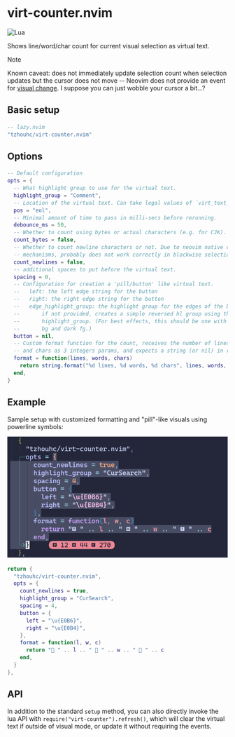 # virt-counter.nvim

![Lua](https://img.shields.io/badge/Made%20with%20Lua-blueviolet.svg?style=for-the-badge&logo=lua)

Shows line/word/char count for current visual selection as virtual text.

> [!NOTE]
> Known caveat: does not immediately update selection count when selection
> updates but the cursor does not move -- Neovim does not provide an event
> for [visual change](https://github.com/neovim/neovim/issues/19708).
> I suppose you can just wobble your cursor a bit...?

## Basic setup

```lua
-- lazy.nvim
"tzhouhc/virt-counter.nvim"
```

## Options

```lua
-- Default configuration
opts = {
  -- What highlight group to use for the virtual text.
  highlight_group = "Comment",
  -- Location of the virtual text. Can take legal values of `virt_text_pos`.
  pos = "eol",
  -- Minimal amount of time to pass in milli-secs before rerunning.
  debounce_ms = 50,
  -- Whether to count using bytes or actual characters (e.g. for CJK).
  count_bytes = false,
  -- Whether to count newline characters or not. Due to neovim native counting
  -- mechanisms, probably does not work correctly in blockwise selection.
  count_newlines = false,
  -- additional spaces to put before the virtual text.
  spacing = 0,
  -- Configuration for creation a 'pill/button' like virtual text.
  --   left: the left edge string for the button
  --   right: the right edge string for the button
  --   edge_highlight_group: the highlight group for the edges of the button.
  --       if not provided, creates a simple reversed hl group using the main
  --       highlight_group. (For best effects, this should be one with colored
  --       bg and dark fg.)
  button = nil,
  -- Custom format function for the count, receives the number of lines, words
  -- and chars as 3 integers params, and expects a string (or nil) in return.
  format = function(lines, words, chars)
    return string.format("%d lines, %d words, %d chars", lines, words, chars)
  end,
}
```

## Example

Sample setup with customized formatting and "pill"-like visuals using powerline
symbols:

![Sample](https://github.com/tzhouhc/virt-counter.nvim/raw/main/images/demo_1.png)

```lua
return {
  "tzhouhc/virt-counter.nvim",
  opts = {
    count_newlines = true,
    highlight_group = "CurSearch",
    spacing = 4,
    button = {
      left = "\u{E0B6}",
      right = "\u{E0B4}",
    },
    format = function(l, w, c)
      return "󰈚 " .. l .. " 󰬞 " .. w .. " 󰬊 " .. c
    end,
  }
},
```

## API

In addition to the standard `setup` method, you can also directly invoke the
lua API with `require("virt-counter").refresh()`, which will clear the virtual
text if outside of visual mode, or update it without requiring the events.
